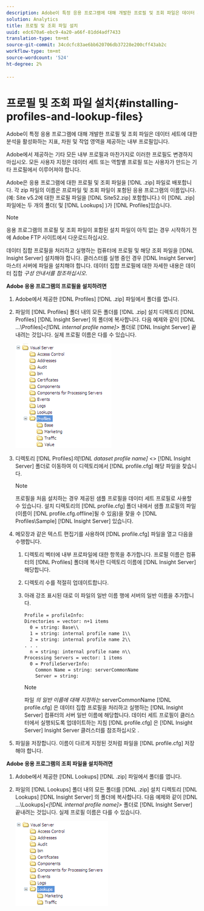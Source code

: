 ```yaml
---
description: Adobe이 특정 응용 프로그램에 대해 개발한 프로필 및 조회 파일은 데이터 세트에 대한 분석을 활성화하는 지표, 차원 및 작업 영역을 제공하는 내부 프로필입니다.
solution: Analytics
title: 프로필 및 조회 파일 설치
uuid: edc670a6-ebc9-4a20-a66f-81dd4adf7433
translation-type: tm+mt
source-git-commit: 34cdcfc83ae6bb620706db37228e200cff43ab2c
workflow-type: tm+mt
source-wordcount: '524'
ht-degree: 2%

---
```



# 프로필 및 조회 파일 설치{#installing-profiles-and-lookup-files}

Adobe이 특정 응용 프로그램에 대해 개발한 프로필 및 조회 파일은 데이터 세트에 대한 분석을 활성화하는 지표, 차원 및 작업 영역을 제공하는 내부 프로필입니다.

Adobe에서 제공하는 기타 모든 내부 프로필과 마찬가지로 이러한 프로필도 변경하지 마십시오. 모든 사용자 지정은 데이터 세트 또는 역할별 프로필 또는 사용자가 만드는 기타 프로필에서 이루어져야 합니다.

Adobe은 응용 프로그램에 대한 프로필 및 조회 파일을 [!DNL .zip] 파일로 배포합니다. 각 zip 파일의 이름은 프로파일 및 조회 파일이 포함된 응용 프로그램의 이름입니다. (예: Site v5.2에 대한 프로필 파일을 [!DNL Site52.zip] 포함합니다.) 이 [!DNL .zip] 파일에는 두 개의 폴더( 및 [!DNL Lookups] )가 [!DNL Profiles]있습니다.

>[!NOTE]
>
>응용 프로그램의 프로필 및 조회 파일이 포함된 설치 파일이 아직 없는 경우 시작하기 전에 Adobe FTP 사이트에서 다운로드하십시오.

데이터 집합 프로필을 처리하고 실행하는 컴퓨터에 프로필 및 해당 조회 파일을 [!DNL Insight Server] 설치해야 합니다. 클러스터를 실행 중인 경우 [!DNL Insight Server] 마스터 서버에 파일을 설치해야 합니다. 데이터 집합 프로필에 대한 자세한 내용은 데이터 집합 *구성 안내서를 참조하십시오*.

**Adobe 응용 프로그램의 프로필을 설치하려면**

1. Adobe에서 제공한 [!DNL Profiles] [!DNL .zip] 파일에서 폴더를 엽니다.

1. 파일의 [!DNL Profiles] 폴더 내의 모든 폴더를 [!DNL .zip] 설치 디렉토리 [!DNL Profiles] [!DNL Insight Server] 의 폴더에 복사합니다. 다음 예제와 같이&#x200B; [!DNL ...\Profiles\]*&lt;[!DNL internal profile name]>* 폴더로 [!DNL Insight Server] 끝내려는 것입니다. 실제 프로필 이름은 다를 수 있습니다.

   ![](assets/win_installprofiles.png)

1. 디렉토리&#x200B; [!DNL Profiles\]*의[!DNL dataset profile name]* &lt;> [!DNL Insight Server] 폴더로 이동하여 이 디렉토리에서 [!DNL profile.cfg] 해당 파일을 찾습니다.

   >[!NOTE]
   >
   >프로필을 처음 설치하는 경우 제공된 샘플 프로필을 데이터 세트 프로필로 사용할 수 있습니다. 설치 디렉토리의 [!DNL profile.cfg] 폴더 내에서 샘플 프로필의 파일(이름이 [!DNL profile.cfg.offline]될 수 있음)을 찾을 수 [!DNL Profiles\Sample] [!DNL Insight Server] 있습니다.

1. 메모장과 같은 텍스트 편집기를 사용하여 [!DNL profile.cfg] 파일을 열고 다음을 수행합니다.

   1. 디렉토리 벡터에 내부 프로파일에 대한 항목을 추가합니다. 프로필 이름은 컴퓨터의 [!DNL Profiles] 폴더에 복사한 디렉토리 이름에 [!DNL Insight Server] 해당합니다.

   1. 디렉토리 수를 적절히 업데이트합니다.
   1. 아래 강조 표시된 대로 이 파일의 일반 이름 행에 서버의 일반 이름을 추가합니다.

      ```
      Profile = profileInfo: 
      Directories = vector: n+1 items
        0 = string: Base\\
        1 = string: internal profile name 1\\
        2 = string: internal profile name 2\\
      . . .
        n = string: internal profile name n\\
      Processing Servers = vector: 1 items
        0 = ProfileServerInfo: 
          Common Name = string: serverCommonName
          Server = string: 
      ```

      >[!NOTE]
      >
      >파일 *의 일반 이름에 대해 지정하는* serverCommonName [!DNL profile.cfg] 은 데이터 집합 프로필을 처리하고 실행하는 [!DNL Insight Server] 컴퓨터의 서버 일반 이름에 해당합니다. 데이터 세트 프로필이 클러스터에서 실행되도록 업데이트하는 지침 [!DNL profile.cfg] 은 [!DNL Insight Server] Insight Server 클러스터를 참조하십시오 [](../../../../home/c-inst-svr/c-install-ins-svr/c-ins-svr-clstrs/c-abt-ins-svr-clsters.md).

1. 파일을 저장합니다. 이름이 다르게 지정된 것처럼 파일을 [!DNL profile.cfg] 저장해야 합니다.

**Adobe 응용 프로그램의 조회 파일을 설치하려면**

1. Adobe에서 제공한 [!DNL Lookups] [!DNL .zip] 파일에서 폴더를 엽니다.

1. 파일의 [!DNL Lookups] 폴더 내의 모든 폴더를 [!DNL .zip] 설치 디렉토리 [!DNL Lookups] [!DNL Insight Server] 의 폴더에 복사합니다. 다음 예제와 같이&#x200B; [!DNL ...\Lookups\]*&lt;[!DNL internal profile name]>* 폴더로 [!DNL Insight Server] 끝내려는 것입니다. 실제 프로필 이름은 다를 수 있습니다.

   ![](assets/win_installLookups.png)

